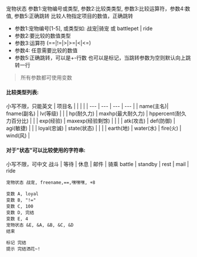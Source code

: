 宠物状态 参数1:宠物编号或类型, 参数2:比较类类型, 参数3:比较运算符，参数4:数值, 参数5:正确跳转
比较人物指定项目的数值，正确跳转


- 参数1:宠物编号[1-5], 或类型如: 战宠|骑宠 或 battlepet | ride
- 参数2:要比较的数值类型
- 参数3:运算符 (==|!=|>|>=|<|<=)
- 参数4: 任意需要比较的数值
- 参数5:正确跳转，可以是+-行数 也可以是标记，当跳转参数为空则默认向上跳转一行


> 所有参数都可使用变数

#### 比较类型列表:
小写不限，只能英文
| 项目名 | | | |
| --- | --- | --- | --- |
| name(主名)| fname(副名) | lv(等级) | |
| hp(耐久力) | maxhp(最大耐久力) | hppercent(耐久力百分比) | |
| exp(经验) | maxexp(经验剩馀) | | |
| atk(攻击) | def(防御) | agi(敏捷) | |
| loyal(忠诚) | state(状态) | | |
| earth(地) | water(水) | fire(火) | wind(风) |

#### 对于"状态"可以比较使用的字符串:
小写不限，可中文
战斗 | 等待 | 休息 | 邮件 | 骑乘
battle | standby | rest | mail | ride


```
宠物状态 战宠, freename,==,嘿嘿嘿, +8

变数 A, loyal
变数 B, "!="
变数 C, 100
变数 D, 完结
变数 E, 4
宠物状态 &E, &A, &B, &C, &D 
结束

标记 完结
提示 完结洒花~!



```